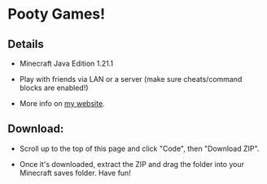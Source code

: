 # Pooty Games!

## Details
- Minecraft Java Edition 1.21.1

- Play with friends via LAN or a server (make sure cheats/command blocks are enabled!)

- More info on [my website](https://elliotgmann.com/).

## Download:
- Scroll up to the top of this page and click "Code", then "Download ZIP".

- Once it's downloaded, extract the ZIP and drag the folder into your Minecraft saves folder. Have fun!
